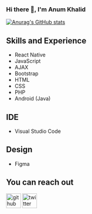 ### Hi there 👋, I'm Anum Khalid
[![Anurag's GitHub stats](https://github-readme-stats.vercel.app/api?username=byanum)](https://github.com/anuraghazra/github-readme-stats)

## Skills and Experience
* React Native
* JavaScript
* AJAX
* Bootstrap
* HTML
* CSS
* PHP
* Android (Java)

## IDE
* Visual Studio Code

## Design
* Figma

## You can reach out 
[<img src='https://cdn.jsdelivr.net/npm/simple-icons@3.0.1/icons/github.svg' alt='github' height='40'>](https://github.com/byanum)  [<img src='https://cdn.jsdelivr.net/npm/simple-icons@3.0.1/icons/twitter.svg' alt='twitter' height='40'>](https://twitter.com/anumkhaled)  
